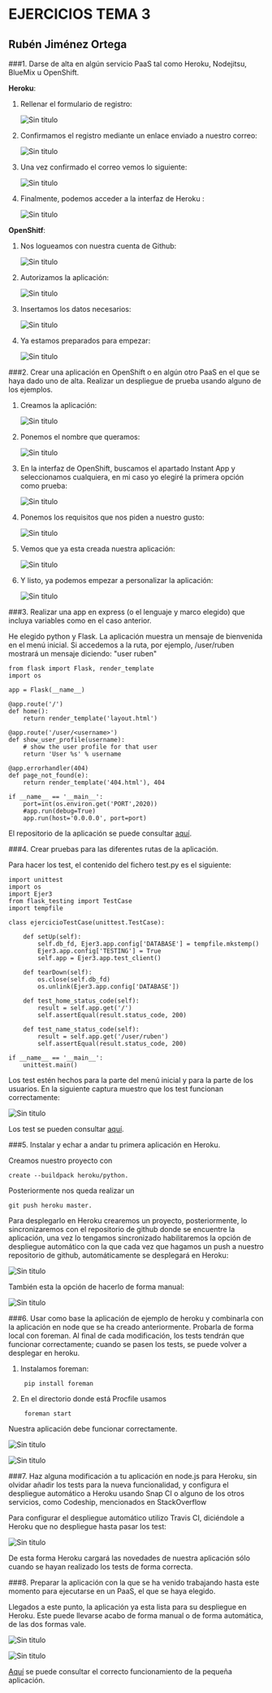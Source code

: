 <h1>EJERCICIOS TEMA 3</h1>
<h2>Rubén Jiménez Ortega</h2>

###1. Darse de alta en algún servicio PaaS tal como Heroku, Nodejitsu, BlueMix u OpenShift.

__Heroku__:

1. Rellenar el formulario de registro:

    ![Sin titulo](Imagenes_T3/1.png)

2. Confirmamos el registro mediante un enlace enviado a nuestro correo:

    ![Sin titulo](Imagenes_T3/2.png)

3. Una vez confirmado el correo vemos lo siguiente:

    ![Sin titulo](Imagenes_T3/3.png)

4. Finalmente, podemos acceder a la interfaz de Heroku :

    ![Sin titulo](Imagenes_T3/4.png)

__OpenShitf__:

1. Nos logueamos con nuestra cuenta de Github:

    ![Sin titulo](Imagenes_T3/5.png)

2. Autorizamos la aplicación:

    ![Sin titulo](Imagenes_T3/6.png)

3. Insertamos los datos necesarios:

    ![Sin titulo](Imagenes_T3/7.png)

4. Ya estamos preparados para empezar:

    ![Sin titulo](Imagenes_T3/8.png)

###2. Crear una aplicación en OpenShift o en algún otro PaaS en el que se haya dado uno de alta. Realizar un despliegue de prueba usando alguno de los ejemplos.

1. Creamos la aplicación:

    ![Sin titulo](Imagenes_T3/9.png)

2. Ponemos el nombre que queramos:

    ![Sin titulo](Imagenes_T3/10.png)

3. En la interfaz de OpenShift, buscamos el apartado Instant App y seleccionamos cualquiera, en mi caso yo elegiré la primera opción como prueba:

    ![Sin titulo](Imagenes_T3/11.png)

4. Ponemos los requisitos que nos piden a nuestro gusto:

    ![Sin titulo](Imagenes_T3/12.png)

5. Vemos que ya esta creada nuestra aplicación:

    ![Sin titulo](Imagenes_T3/13.png)

6. Y listo, ya podemos empezar a personalizar la aplicación:

    ![Sin titulo](Imagenes_T3/14.png)

###3. Realizar una app en express (o el lenguaje y marco elegido) que incluya variables como en el caso anterior.

He elegido python y Flask. La aplicación muestra un mensaje de bienvenida en el menú inicial. Si accedemos a la ruta, por ejemplo, /user/ruben mostrará un mensaje diciendo: "user ruben"

    from flask import Flask, render_template
    import os

    app = Flask(__name__)

    @app.route('/')
    def home():
        return render_template('layout.html')

    @app.route('/user/<username>')
    def show_user_profile(username):
        # show the user profile for that user
        return 'User %s' % username

    @app.errorhandler(404)
    def page_not_found(e):
        return render_template('404.html'), 404

    if __name__ == '__main__':
        port=int(os.environ.get('PORT',2020))
        #app.run(debug=True)
        app.run(host='0.0.0.0', port=port)

El repositorio de la aplicación se puede consultar [aquí](https://github.com/rubenjo7/Ejercicio3-Tema3).

###4. Crear pruebas para las diferentes rutas de la aplicación.

Para hacer los test, el contenido del fichero test.py es el siguiente:

    import unittest
    import os
    import Ejer3
    from flask_testing import TestCase
    import tempfile

    class ejercicioTestCase(unittest.TestCase):

        def setUp(self):
            self.db_fd, Ejer3.app.config['DATABASE'] = tempfile.mkstemp()
            Ejer3.app.config['TESTING'] = True
            self.app = Ejer3.app.test_client()

        def tearDown(self):
            os.close(self.db_fd)
            os.unlink(Ejer3.app.config['DATABASE'])

        def test_home_status_code(self):
            result = self.app.get('/')
            self.assertEqual(result.status_code, 200)

        def test_name_status_code(self):
            result = self.app.get('/user/ruben')
            self.assertEqual(result.status_code, 200)

    if __name__ == '__main__':
        unittest.main()

Los test estén hechos para la parte del menú inicial y para la parte de los usuarios. En la siguiente captura muestro que los test funcionan correctamente:

![Sin titulo](Imagenes_T3/15.png)

Los test se pueden consultar [aquí](https://github.com/rubenjo7/Ejercicio3-Tema3/blob/master/test.py).

###5. Instalar y echar a andar tu primera aplicación en Heroku.

Creamos nuestro proyecto con

    create --buildpack heroku/python.

Posteriormente nos queda realizar un

    git push heroku master.

Para desplegarlo en Heroku crearemos un proyecto, posteriormente, lo sincronizaremos con el repositorio de github donde se encuentre la aplicación, una vez lo tengamos sincronizado habilitaremos la opción de despliegue automático con la que cada vez que hagamos un push a nuestro repositorio de github, automáticamente se desplegará en Heroku:

![Sin titulo](Imagenes_T3/16.png)

También esta la opción de hacerlo de forma manual:

![Sin titulo](Imagenes_T3/17.png)

###6. Usar como base la aplicación de ejemplo de heroku y combinarla con la aplicación en node que se ha creado anteriormente. Probarla de forma local con foreman. Al final de cada modificación, los tests tendrán que funcionar correctamente; cuando se pasen los tests, se puede volver a desplegar en heroku.

1. Instalamos foreman:

        pip install foreman

2. En el directorio donde está Procfile usamos

        foreman start  

Nuestra aplicación debe funcionar correctamente.

![Sin titulo](Imagenes_T3/20.png)

![Sin titulo](Imagenes_T3/21.png)

###7. Haz alguna modificación a tu aplicación en node.js para Heroku, sin olvidar añadir los tests para la nueva funcionalidad, y configura el despliegue automático a Heroku usando Snap CI o alguno de los otros servicios, como Codeship, mencionados en StackOverflow

Para configurar el despliegue automático utilizo Travis CI, diciéndole a Heroku que no despliegue hasta pasar los test:

![Sin titulo](Imagenes_T3/22.png)

De esta forma Heroku cargará las novedades de nuestra aplicación sólo cuando se hayan realizado los tests de forma correcta.

###8. Preparar la aplicación con la que se ha venido trabajando hasta este momento para ejecutarse en un PaaS, el que se haya elegido.

Llegados a este punto, la aplicación ya esta lista para su despliegue en Heroku. Este puede llevarse acabo de forma manual o de forma automática, de las dos formas vale.

![Sin titulo](Imagenes_T3/19.png)

![Sin titulo](Imagenes_T3/18.png)

[Aquí](https://ejercicio3iv.herokuapp.com/) se puede consultar el correcto funcionamiento de la pequeña aplicación.

